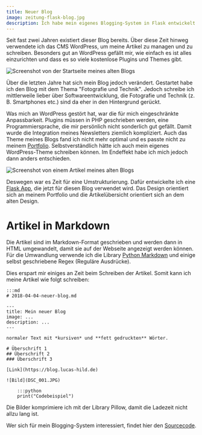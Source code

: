 ```yaml
---
title: Neuer Blog
image: zeitung-flask-blog.jpg
description: Ich habe mein eigenes Blogging-System in Flask entwickelt und stelle dir dieses in diesem Artikel vor.
---
```


Seit fast zwei Jahren existiert dieser Blog bereits. Über diese Zeit hinweg verwendete ich das CMS WordPress, um meine Artikel zu managen und zu schreiben. Besonders gut an WordPress gefällt mir, wie einfach es ist alles einzurichten und dass es so viele kostenlose Plugins und Themes gibt.

![Screenshot von der Startseite meines alten Blogs](alter-lucas-blog.png)

Über die letzten Jahre hat sich mein Blog jedoch verändert. Gestartet habe ich den Blog mit dem Thema "Fotografie und Technik". Jedoch schreibe ich mittlerweile lieber über Softwareentwicklung, die Fotografie und Technik (z. B. Smartphones etc.) sind da eher in den Hintergrund gerückt.

Was mich an WordPress gestört hat, war die für mich eingeschränkte Anpassbarkeit. Plugins müssen in PHP geschrieben werden, eine Programmiersprache, die mir persönlich nicht sonderlich gut gefällt. Damit wurde die Integration meines Newsletters ziemlich kompliziert. Auch das Theme meines Blogs fand ich nicht mehr optimal und es passte nicht zu meinem [Portfolio](https://lucas-hild.de). Selbstverständlich hätte ich auch mein eigenes WordPress-Theme schreiben können. Im Endeffekt habe ich mich jedoch dann anders entschieden.

![Screenshot von einem Artikel meines alten Blogs](artikel-hild.png)

Deswegen war es Zeit für eine Umstrukturierung. Dafür entwickelte ich eine [Flask App](/flask-uberspace), die jetzt für diesen Blog verwendet wird. Das Design orientiert sich an meinem Portfolio und die Artikelübersicht orientiert sich an dem alten Design.

# Artikel in Markdown

Die Artikel sind im Markdown-Format geschrieben und werden dann in HTML umgewandelt, damit sie auf der Webseite angezeigt werden können. Für die Umwandlung verwende ich die Library [Python Markdown](https://python-markdown.github.io/) und einige selbst geschriebene Regex (Reguläre Ausdrücke).

Dies erspart mir einiges an Zeit beim Schreiben der Artikel. Somit kann ich meine Artikel wie folgt schreiben:

	:::md
	# 2018-04-04-neuer-blog.md

	---
	title: Mein neuer Blog
	image: ...
	description: ...
	---
	
	normaler Text mit *kursiven* und **fett gedruckten** Wörter.
	
	# Überschrift 1
	## Überschrift 2
	### Überschrift 3
	
	[Link](https://blog.lucas-hild.de)
	
	![Bild](DSC_001.JPG)
	
		:::python
		print("Codebeispiel")
		
Die Bilder komprimiere ich mit der Library Pillow, damit die Ladezeit nicht allzu lang ist.

Wer sich für mein Blogging-System interessiert, findet hier den [Sourcecode](https://github.com/Lanseuo/lucas-blog).